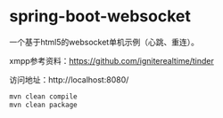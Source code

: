 # spring-boot-websocket

一个基于html5的websocket单机示例（心跳、重连）。

xmpp参考资料：https://github.com/igniterealtime/tinder

访问地址：http://localhost:8080/

```bash
mvn clean compile
mvn clean package
```